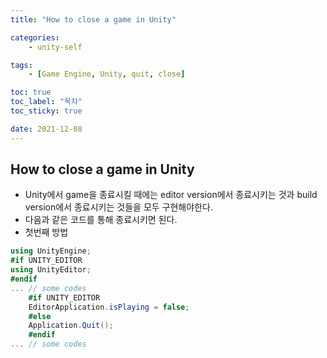 ```yaml
---
title: "How to close a game in Unity"

categories:
    - unity-self

tags:
    - [Game Engine, Unity, quit, close]

toc: true
toc_label: "목차"
toc_sticky: true

date: 2021-12-08
---
```


## How to close a game in Unity
- Unity에서 game을 종료시킬 때에는 editor version에서 종료시키는 것과 build version에서 종료시키는 것들을 모두 구현해야한다.
- 다음과 같은 코드를 통해 종료시키면 된다.
- 첫번째 방법
```c#
using UnityEngine;
#if UNITY_EDITOR
using UnityEditor;
#endif
... // some codes
    #if UNITY_EDITOR
    EditorApplication.isPlaying = false;
    #else
    Application.Quit();
    #endif
... // some codes
```